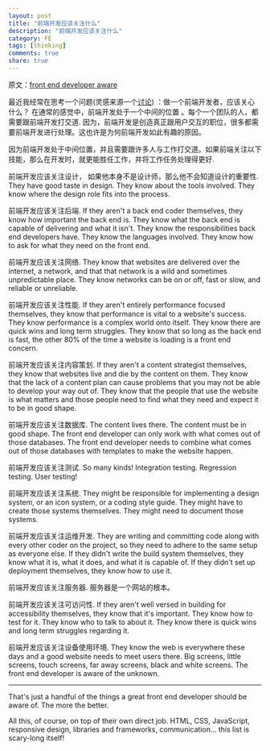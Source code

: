 ```yaml
---
layout: post
title: "前端开发应该关注什么"
description: "前端开发应该关注什么"
category: FE
tags: [thinking]
comments: true
share: true
---
```


原文：[front end developer aware](https://css-tricks.com/front-end-developer-aware/)

最近我经常在思考一个问题(灵感来源一个[讨论](http://shoptalkshow.com/episodes/193-the-state-of-front-end-dev-ala-rebroadcast/)) ：做一个前端开发者，应该关心什么？ 在通常的感觉中，前端开发处于一个中间的位置 。每个一个团队的人，都需要跟前端开发打交道. 因为，前端开发是创造真正跟用户交互的职位，很多都需要前端开发进行处理。这也许是为何前端开发如此有趣的原因。

因为前端开发处于中间位置，并且需要跟许多人与工作打交道。如果前端关注以下技能，那么在开发时，就更能胜任工作，并将工作任务处理得更好.


前端开发应该关注设计， 如果他本身不是设计师，那么他不会知道设计的重要性. They have good taste in design. They know about the tools involved. They know where the design role fits into the process.

前端开发应该关注后端. If they aren't a back end coder themselves, they know how important the back end is. They know what the back end is capable of delivering and what it isn't. They know the responsibilities back end developers have. They know the languages involved. They know how to ask for what they need on the front end.

前端开发应该关注网络. They know that websites are delivered over the internet, a network, and that that network is a wild and sometimes unpredictable place. They know networks can be on or off, fast or slow, and reliable or unreliable.

前端开发应该关注性能. If they aren't entirely performance focused themselves, they know that performance is vital to a website's success. They know performance is a complex world onto itself. They know there are quick wins and long term struggles. They know that so long as the back end is fast, the other 80% of the time a website is loading is a front end concern.

前端开发应该关注内容策划. If they aren't a content strategist themselves, they know that websites live and die by the content on them. They know that the lack of a content plan can cause problems that you may not be able to develop your way out of. They know that the people that use the website is what matters and those people need to find what they need and expect it to be in good shape.

前端开发应该关注数据库. The content lives there. The content must be in good shape. The front end developer can only work with what comes out of those databases. The front end developer needs to combine what comes out of those databases with templates to make the website happen.

前端开发应该关注测试. So many kinds! Integration testing. Regression testing. User testing!

前端开发应该关注系统. They might be responsible for implementing a design system, or an icon system, or a coding style guide. They might have to create those systems themselves. They might need to document those systems.

前端开发应该关注运维开发. They are writing and committing code along with every other coder on the project, so they need to adhere to the same setup as everyone else. If they didn't write the build system themselves, they know what it is, what it does, and what it is capable of. If they didn't set up deployment themselves, they know how to use it.

前端开发应该关注服务器. 服务器是一个网站的根本。

前端开发应该关注可访问性. If they aren't well versed in building for accessibility themselves, they know that it's important. They know how to test for it. They know who to talk to about it. They know there is quick wins and long term struggles regarding it.

前端开发应该关注设备使用环境. They know the web is everywhere these days and a good website needs to meet users there. Big screens, little screens, touch screens, far away screens, black and white screens. The front end developer is aware of the unknown.

---

That's just a handful of the things a great front end developer should be aware of. The more the better.

All this, of course, on top of their own direct job. HTML, CSS, JavaScript, responsive design, libraries and frameworks, communication... this list is scary-long itself!
